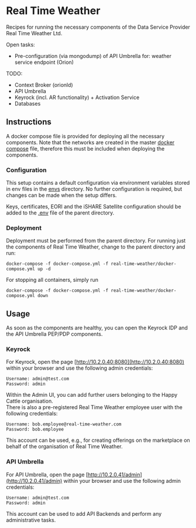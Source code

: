 # Real Time Weather

Recipes for running the necessary components of the Data Service Provider 
Real Time Weather Ltd.

Open tasks:
* Pre-configuration (via mongodump) of API Umbrella for: weather service endpoint (Orion)


TODO:
* Context Broker (orionld)
* API Umbrella
* Keyrock (incl. AR functionality) + Activation Service
* Databases


## Instructions

A docker compose file is provided for deploying all the necessary components. 
Note that the networks are created in the master [docker compose](../docker-compose.yml) file, therefore 
this must be included when deploying the components.


### Configuration

This setup contains a default configuration via environment variables stored in env files in the 
[envs](./envs) directory. No further configuration is required, but changes can be made when the 
setup differs.

Keys, certificates, EORI and the iSHARE Satellite configuration should be added to the 
[.env](../env) file of the parent directory.


### Deployment

Deployment must be performed from the parent directory. For running just the components of Real Time Weather, 
change to the parent directory and run:

```shell
docker-compose -f docker-compose.yml -f real-time-weather/docker-compose.yml up -d
```

For stopping all containers, simply run
```shell
docker-compose -f docker-compose.yml -f real-time-weather/docker-compose.yml down
```



## Usage

As soon as the components are healthy, you can open the Keyrock IDP and the API Umbrella PEP/PDP components.


### Keyrock

For Keyrock, open the page [http://10.2.0.40:8080](http://10.2.0.40:8080) 
within your browser and use the following admin credentials: 
```
Username: admin@test.com
Password: admin
```
Within the Admin UI, you can add further users belonging to the Happy Cattle organisation.  
There is also a pre-registered Real Time Weather employee user with the following credentials:
```
Username: bob.employee@real-time-weather.com
Password: bob.employee
```
This account can be used, e.g., for creating offerings on the marketplace on behalf of the 
organisation of Real Time Weather.


### API Umbrella

For API Umbrella, open the page [http://10.2.0.41/admin](http://10.2.0.41/admin) 
within your browser and use the following admin credentials: 
```
Username: admin@test.com
Password: admin
```
This account can be used to add API Backends and perform any administrative tasks.



